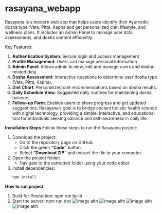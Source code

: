 # rasayana_webapp
Rasayana is a modern web app that helps users identify their Ayurvedic dosha type :Vata, Pitta, Kapha and get personalized diet, lifestyle, and wellness plans. It includes an Admin Panel to manage user data, assessments, and dosha content efficiently.

Key Features:
 1. **Authentication System**: Secure login and access management
 2. **Profile Management**: Users can manage personal information
 3. **Admin Panel**: Allows admin to view, edit and manage users and dosha-related data.
 4. **Dosha Assessment**: Interactive questions to determine user dosha type (Vata, Pitta, Kapha).
 5. **Diet Chart**: Personalized diet recommendations based on dosha results.
 6. **Daily Schedule View**: Suggested daily routines for maintaining dosha balance.
 7. **Follow-up Form**: Enables users to share progress and get updated suggestions.
 Rasayana’s goal is to bridge ancient holistic health science with digital technology, providing a simple, interactive, and educational tool for individuals seeking balance and self-awareness in daily life.

**Installation Steps**
Follow these steps to run the Rasayana project:
1. Download the project:
   - Go to the repository page on GitHub.
   - Click the green **“Code”** button.
   - Select **“Download ZIP”** and extract the file to your computer.
2. Open the project folder:
   - Navigate to the extracted folder using your code editor
3. Install dependencies:
   ```bash
   npm install
 **How to run project**
  1. Build for Production:
npm run build
  3. Start the server:
 npm run dev
![image alth](https://github.com/naushin515/Rasayana_webapp/blob/a4d28101c34a5afcfe70a0075cec9d94e88d7ccb/Screenshot%202025-10-29%20192410.png)
![image alth](https://github.com/naushin515/Rasayana_webapp/blob/be7f269737e2800445001e5af6931741cedc97d9/page2.png)
![image alth](https://github.com/naushin515/Rasayana_webapp/blob/8cf624dc712c477a6ed40a2a11b001779c0a500f/page4.png)
![image alth](https://github.com/naushin515/Rasayana_webapp/blob/8586e8460c22be9064ef0dbb404933a7495e2260/page5.png)
